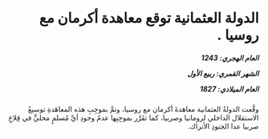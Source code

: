 <h1 dir="rtl">الدولة العثمانية توقع معاهدة أكرمان مع روسيا .</h1>

<h5 dir="rtl">العام الهجري:  1243

الشهر القمري: ربيع الأول

العام الميلادي: 1827</h5>

<p dir="rtl">وقَّعت الدولةُ العثمانية معاهدةَ أكرمان مع روسيا، وتمَّ بموجِبِ هذه المعاهَدةِ توسيعُ الاستقلال الداخلي لرومانيا وصربيا، كما تقَرَّر بموجِبِها عدمُ وجودِ أيِّ مُسلمٍ محليٍّ في قِلاعِ صربيا عدا الجنودِ الأتراك.</p></br>
